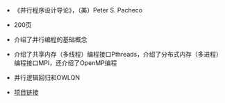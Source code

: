 * 《并行程序设计导论》，（美）Peter S. Pacheco
 * 200页
 * 介绍了并行编程的基础概念
 * 介绍了共享内存（多线程）编程接口Pthreads，介绍了分布式内存（多进程）编程接口MPI，还介绍了OpenMP编程

* 并行逻辑回归和OWLQN
 * [项目链接](https://github.com/strint/DML/tree/master/logistic_regression)
